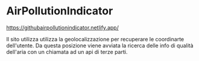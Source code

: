 # AirPollutionIndicator

https://githubairpollutionindicator.netlify.app/

Il sito utilizza utilizza la geolocalizzazione per recuperare le coordinarte dell'utente. 
Da questa posizione viene avviata la ricerca delle info di qualità dell'aria con un chiamata ad un api di terze parti.